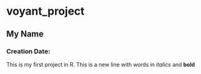 # voyant_project
## My Name
### Creation Date:

This is my first project in R.
This is a new line with words in *italics* and **bold**
